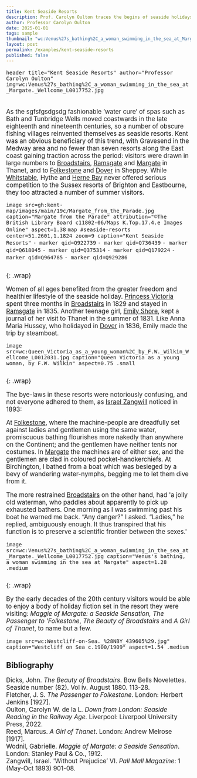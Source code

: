 ```yaml
---
title: Kent Seaside Resorts
description: Prof. Carolyn Oulton traces the begins of seaside holidays from their inland spa town origins and explores the health benefits are variable etiquettes of sea bathing.
author: Professor Carolyn Oulton
date: 2025-01-01
tags: sample
thumbnail: "wc:Venus%27s_bathing%2C_a_woman_swimming_in_the_sea_at_Margate._Wellcome_L0017752.jpg"
layout: post
permalink: /examples/kent-seaside-resorts
published: false
---
```


<style> p { font-size: 1.2em; } </style>

`header title="Kent Seaside Resorts" author="Professor Carolyn Oulton" img=wc:Venus%27s_bathing%2C_a_woman_swimming_in_the_sea_at_Margate._Wellcome_L0017752.jpg`

#

##

As the sgfsfgsdgsdg fashionable ‘water cure’ of spas such as Bath and Tunbridge Wells moved coastwards in the late eighteenth and nineteenth centuries, so a number of obscure fishing villages reinvented themselves as seaside resorts. Kent was an obvious beneficiary of this trend, with Gravesend in the Medway area and no fewer than seven resorts along the East coast gaining traction across the period: visitors were drawn in large numbers to [Broadstairs](Q922739), [Ramsgate](Q736439) and [Margate](Q618045) in Thanet, and to [Folkestone](Q375314) and [Dover](Q179224) in Sheppey. While [Whitstable](Q964785), Hythe and [Herne Bay](Q929286) never offered serious competition to the Sussex resorts of Brighton and Eastbourne, they too attracted a number of summer visitors.

`image src=gh:kent-map/images/main/19c/Margate_from_the_Parade.jpg caption="Margate from the Parade" attribution="©The British Library Board c11802-06/Maps K.Top.17.4.e Images Online" aspect=1.38`
`map #seaside-resorts center=51.2601,1.1824 zoom=9 caption="Kent Seaside Resorts"`
`- marker qid=Q922739`
`- marker qid=Q736439`
`- marker qid=Q618045`
`- marker qid=Q375314`
`- marker qid=Q179224`
`- marker qid=Q964785`
`- marker qid=Q929286`

##
{: .wrap}

Women of all ages benefited from the greater freedom and healthier lifestyle of the seaside holiday. [Princess Victoria](/19c/19c-victoria-biography) spent three months in [Broadstairs](https://kent-maps.online/dickens/broadstairs-19th-century) in 1829 and stayed in [Ramsgate](/19c/19c-ramsgate) in 1835. Another teenage girl, [Emily Shore](/19c/19c-shore-biography), kept a journal of her visit to Thanet in the summer of 1831. Like Anna Maria Hussey, who holidayed in [Dover](/19c/19c-dover) in 1836, Emily made the trip by steamboat.

`image src=wc:Queen_Victoria_as_a_young_woman%2C_by_F.W._Wilkin_Wellcome_L0012031.jpg caption="Queen Victoria as a young woman, by F.W. Wilkin" aspect=0.75 .small`

##
{: .wrap}

The bye-laws in these resorts were notoriously confusing, and not everyone adhered to them, as [Israel Zangwill](/19c/19c-zangwill-biography) noticed in 1893:

 At [Folkestone](/19c/19c-folkestone), where the machine-people are dreadfully set against ladies and gentlemen using the same water, promiscuous bathing flourishes more nakedly than anywhere on the Continent; and the gentlemen have neither tents nor costumes. In [Margate](/19c/19c-margate) the machines are of either sex, and the gentlemen are clad in coloured pocket-handkerchiefs. At Birchington, I bathed from a boat which was  besieged by a bevy of wandering water-nymphs, begging me to let them dive from it.

The more restrained [Broadstairs](/dickens/broadstairs-19th-century) on the other hand, had 'a jolly old waterman, who paddles about apparently to pick up exhausted bathers. One morning as I was swimming past his boat he warned me back. “Any danger?” I asked. “Ladies,” he replied, ambiguously enough. It thus transpired that his function is to preserve a scientific frontier between the sexes.'

`image src=wc:Venus%27s_bathing%2C_a_woman_swimming_in_the_sea_at_Margate._Wellcome_L0017752.jpg caption="Venus's bathing, a woman swimming in the sea at Margate" aspect=1.28 .medium`

##
{: .wrap}

By the early decades of the 20th century visitors would be able to enjoy a body of holiday fiction set in the resort they were visiting: _Maggie of Margate: a Seaside Sensation,_ _The Passenger to 'Folkestone_, _The Beauty of Broadstairs_ and _A Girl of Thanet_, to name but a few.

`image src=wc:Westcliff-on-Sea._%28NBY_439605%29.jpg" caption="Westcliff on Sea c.1900/1909" aspect=1.54 .medium`

## Bibliography

Dicks, John. _The Beauty of Broadstairs_. Bow Bells Novelettes. Seaside number (82). Vol iv. August 1880. 113-28.   
Fletcher, J. S. _The Passenger to Folkestone_. London: Herbert Jenkins [1927].   
Oulton, Carolyn W. de la L. _Down from London: Seaside Reading in the Railway Age._ Liverpool: Liverpool University Press, 2022.   
Reed, Marcus. _A Girl of Thanet_. London: Andrew Melrose [1917].   
Wodnil, Gabrielle. _Maggie of Margate: a Seaside Sensation_. London: Stanley Paul & Co., 1912.   
Zangwill, Israel. 'Without Prejudice’ VI. _Pall Mall Magazine_: 1 (May-Oct 1893) 901-08.   
